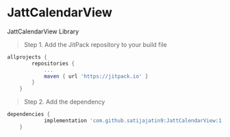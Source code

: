 # JattCalendarView
JattCalendarView Library

> Step 1. Add the JitPack repository to your build file

```gradle
allprojects {
		repositories {
			...
			maven { url 'https://jitpack.io' }
		}
	}
```
	
  
  > Step 2. Add the dependency
  
```gradle
dependencies {
	        implementation 'com.github.satijajatin9:JattCalendarView:1.0.0'
	}
```
